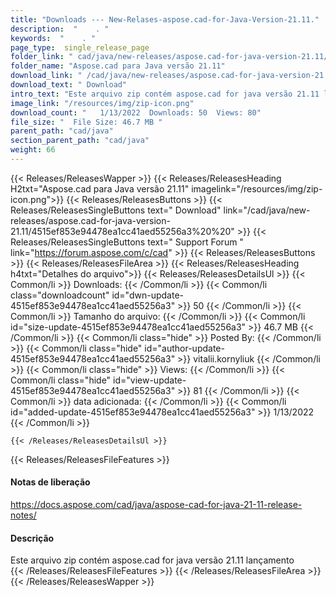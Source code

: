 ```yaml
---
title: "Downloads --- New-Relases-aspose.cad-for-Java-Version-21.11." 
description:  "    . " 
keywords:  "    . " 
page_type:  single_release_page
folder_link: " cad/java/new-releases/aspose.cad-for-java-version-21.11/"
folder_name: "Aspose.cad para Java versão 21.11"
download_link: " /cad/java/new-releases/aspose.cad-for-java-version-21.11/4515ef853e94478ea1cc41aed55256a3"
download_text: " Download"
intro_text: "Este arquivo zip contém aspose.cad for java versão 21.11 lançamento"
image_link: "/resources/img/zip-icon.png"
download_count: "   1/13/2022  Downloads: 50  Views: 80"
file_size: "  File Size: 46.7 MB "
parent_path: "cad/java"
section_parent_path: "cad/java"
weight: 66
---
```


{{< Releases/ReleasesWapper >}}
  {{< Releases/ReleasesHeading H2txt="Aspose.cad para Java versão 21.11" imagelink="/resources/img/zip-icon.png">}}
  {{< Releases/ReleasesButtons >}}
    {{< Releases/ReleasesSingleButtons text=" Download" link="/cad/java/new-releases/aspose.cad-for-java-version-21.11/4515ef853e94478ea1cc41aed55256a3%20%20" >}}
    {{< Releases/ReleasesSingleButtons text=" Support Forum " link="https://forum.aspose.com/c/cad" >}}
  {{< Releases/ReleasesButtons >}}
  {{< Releases/ReleasesFileArea >}}
    {{< Releases/ReleasesHeading h4txt="Detalhes do arquivo">}}
    {{< Releases/ReleasesDetailsUl >}}
            {{< Common/li  >}} Downloads: {{< /Common/li >}} 
      {{< Common/li class="downloadcount" id="dwn-update-4515ef853e94478ea1cc41aed55256a3" >}} 50 {{< /Common/li >}} 
      {{< Common/li  >}} Tamanho do arquivo: {{< /Common/li >}} 
      {{< Common/li id="size-update-4515ef853e94478ea1cc41aed55256a3" >}} 46.7 MB {{< /Common/li >}} 
      {{< Common/li  class="hide" >}} Posted By: {{< /Common/li >}} 
      {{< Common/li class="hide" id="author-update-4515ef853e94478ea1cc41aed55256a3" >}} vitalii.kornyliuk {{< /Common/li >}} 
      {{< Common/li class="hide"  >}} Views: {{< /Common/li >}} 
      {{< Common/li class="hide" id="view-update-4515ef853e94478ea1cc41aed55256a3" >}} 81 {{< /Common/li >}} 
      {{< Common/li  >}} data adicionada: {{< /Common/li >}} 
      {{< Common/li id="added-update-4515ef853e94478ea1cc41aed55256a3" >}} 1/13/2022 {{< /Common/li >}} 

    {{< /Releases/ReleasesDetailsUl >}}

  {{< Releases/ReleasesFileFeatures >}}
      <h4>Notas de liberação</h4><div><a href="https://docs.aspose.com/cad/java/aspose-cad-for-java-21-11-release-notes/">https://docs.aspose.com/cad/java/aspose-cad-for-java-21-11-release-notes/</a></div><h4>Descrição</h4><div class="HTMLDescription">Este arquivo zip contém aspose.cad for java versão 21.11 lançamento</div>
  {{< /Releases/ReleasesFileFeatures >}}
 {{< /Releases/ReleasesFileArea >}}
{{< /Releases/ReleasesWapper >}}


